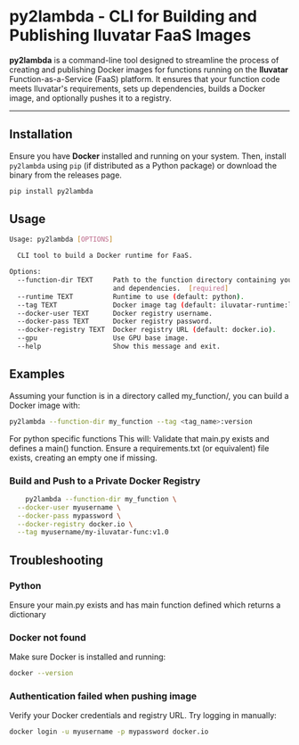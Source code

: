 # py2lambda - CLI for Building and Publishing Iluvatar FaaS Images  

**py2lambda** is a command-line tool designed to streamline the process of creating and publishing Docker images for functions running on the **Iluvatar** Function-as-a-Service (FaaS) platform. It ensures that your function code meets Iluvatar's requirements, sets up dependencies, builds a Docker image, and optionally pushes it to a registry.  

---

## Installation  

Ensure you have **Docker** installed and running on your system. Then, install `py2lambda` using `pip` (if distributed as a Python package) or download the binary from the releases page.  

```sh
pip install py2lambda
```

## Usage

```sh
Usage: py2lambda [OPTIONS]

  CLI tool to build a Docker runtime for FaaS.

Options:
  --function-dir TEXT     Path to the function directory containing your code
                          and dependencies.  [required]
  --runtime TEXT          Runtime to use (default: python).
  --tag TEXT              Docker image tag (default: iluvatar-runtime:latest).
  --docker-user TEXT      Docker registry username.
  --docker-pass TEXT      Docker registry password.
  --docker-registry TEXT  Docker registry URL (default: docker.io).
  --gpu                   Use GPU base image.
  --help                  Show this message and exit.

```
## Examples

Assuming your function is in a directory called my_function/, you can build a Docker image with:
```sh
py2lambda --function-dir my_function --tag <tag_name>:version
```

For python specific functions
This will:
    Validate that main.py exists and defines a main() function.
    Ensure a requirements.txt (or equivalent) file exists, creating an empty one if missing.

### Build and Push to a Private Docker Registry
```sh
    py2lambda --function-dir my_function \
  --docker-user myusername \
  --docker-pass mypassword \
  --docker-registry docker.io \
  --tag myusername/my-iluvatar-func:v1.0
```

## Troubleshooting 

### Python
Ensure your main.py exists and has main function defined which returns a dictionary

### Docker not found
Make sure Docker is installed and running:
```sh
docker --version
```

### Authentication failed when pushing image
Verify your Docker credentials and registry URL. Try logging in manually:
```sh
docker login -u myusername -p mypassword docker.io
```










